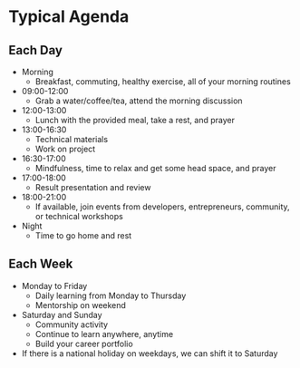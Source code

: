 # Typical Agenda

## Each Day

* Morning
  * Breakfast, commuting, healthy exercise, all of your morning routines
* 09:00-12:00
  * Grab a water/coffee/tea, attend the morning discussion
* 12:00-13:00
  * Lunch with the provided meal, take a rest, and prayer
* 13:00-16:30
  * Technical materials
  * Work on project
* 16:30-17:00
  * Mindfulness, time to relax and get some head space, and prayer
* 17:00-18:00
  * Result presentation and review
* 18:00-21:00
  * If available, join events from developers, entrepreneurs, community, or technical workshops
* Night
  * Time to go home and rest

## Each Week

* Monday to Friday
  * Daily learning from Monday to Thursday
  * Mentorship on weekend
* Saturday and Sunday
  * Community activity
  * Continue to learn anywhere, anytime
  * Build your career portfolio
* If there is a national holiday on weekdays, we can shift it to Saturday
